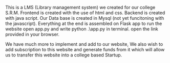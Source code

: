 This is a LMS (Library management system) we created for our college S.R.M.
Frontend is created with the use of html and css.
Backend is created with java script.
Our Data base is created in Mysql (not yet funcitoning with the javascript).
Everything at the end is assembled on Flask app
to run the website open app.py and write python .\app.py in terminal.
open the link provided in your browser.

We have much more to implement and add to our website,
We also wish to add subscription to this website and generate funds from it which will allow us to transfer this website into a college based Startup.
